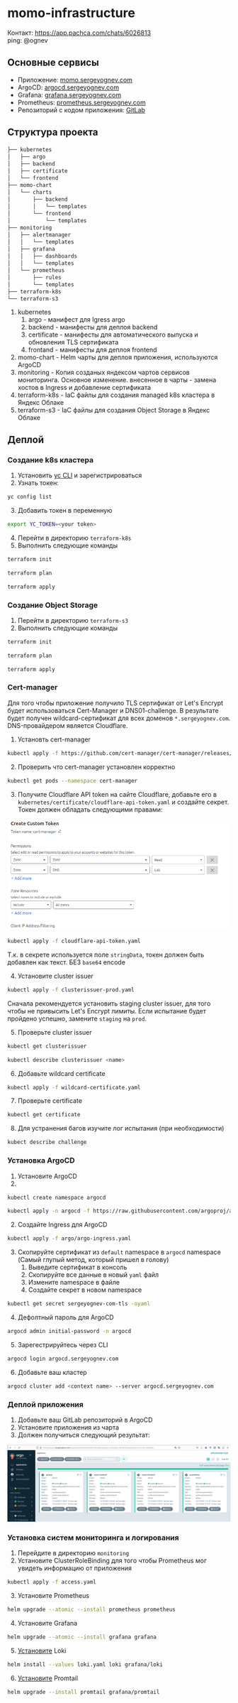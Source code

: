 # momo-infrastructure

Контакт: https://app.pachca.com/chats/6026813  
ping: @ognev

## Основные сервисы

- Приложение: [momo.sergeyognev.com](https://momo.sergeyognev.com)
- ArgoCD: [argocd.sergeyognev.com](https://argocd.sergeyognev.com)
- Grafana: [grafana.sergeyognev.com](https://grafana.sergeyognev.com)
- Prometheus: [prometheus.sergeyognev.com](https://prometheus.sergeyognev.com)
- Репозиторий с кодом приложения: [GitLab](https://gitlab.praktikum-services.ru/std-017-008/momo-store)

## Структура проекта

```
├── kubernetes
│   ├── argo
│   ├── backend
│   ├── certificate
│   └── frontend
├── momo-chart
│   └── charts
│       ├── backend
│       │   └── templates
│       └── frontend
│           └── templates
├── monitoring
│   ├── alertmanager
│   │   └── templates
│   ├── grafana
│   │   ├── dashboards
│   │   └── templates
│   └── prometheus
│       ├── rules
│       └── templates
├── terraform-k8s
└── terraform-s3
```

1. kubernetes
   1. argo - манифест для Igress argo
   2. backend - манифесты для деплоя backend
   3. certificate - манифесты для автоматического выпуска и обновления TLS сертификата
   4. frontand - манифесты для деплоя frontend
2. momo-chart - Helm чарты для деплоя приложения, используются ArgoCD
3. monitoring - Копия созданых яндексом чартов сервисов мониторинга. Основное изменение.
внесенное в чарты - замена хостов в Ingress и добавление сертификата
4. terraform-k8s - IaC файлы для создания managed k8s кластера в Яндекс Облаке
5. terraform-s3 - IaC файлы для создания Object Storage в Яндекс Облаке

## Деплой

### Создание k8s кластера
1. Установить [yc CLI](https://cloud.yandex.com/en/docs/cli/quickstart) и зарегистрироваться
2. Узнать токен:
```bash
yc config list
```
3. Добавить токен в переменную
```bash
export YC_TOKEN=<your token>
```
4. Перейти в директорию `terraform-k8s`
5. Выполнить следующие команды
```bash
terraform init
```

```bash
terraform plan
```

```bash
terraform apply
```

### Создание Object Storage

1. Перейти в директорию `terraform-s3`
2. Выполнить следующие команды

```bash
terraform init
```

```bash
terraform plan
```

```bash
terraform apply
```

### Cert-manager

Для того чтобы приложение получило TLS сертификат от Let's Encrypt будет использоваться Cert-Manager и DNS01-challenge. В результате будет получен wildcard-сертификат для всех доменов `*.sergeyognev.com`. DNS-провайдером является Cloudflare.

1. Установть cert-manager
```bash
kubectl apply -f https://github.com/cert-manager/cert-manager/releases/download/v1.13.3/cert-manager.yaml
```

2. Проверить что cert-manager установлен корректно
```bash
kubectl get pods --namespace cert-manager
```

3. Получите Cloudflare API token на сайте Cloudflare, добавьте его в `kubernetes/certificate/cloudflare-api-token.yaml` и создайте секрет. Токен должен обладать следующими правами:

![cloudflare_token](img/cloudflare_token.png)

```bash
kubectl apply -f cloudflare-api-token.yaml
```
Т.к. в секрете используется поле `stringData`, токен должен быть добавлен как текст. БЕЗ `base64` encode

4. Установите cluster issuer

```bash
kubectl apply -f clusterissuer-prod.yaml
```

Сначала рекомендуется установить staging cluster issuer, для того чтобы не привысить Let's Encrypt лимиты. Если испытание будет пройдено успешно, замените `staging` на `prod`.

5. Проверьте cluster issuer
```bash
kubectl get clusterissuer
```

```bash
kubectl describe clusterissuer <name>
```

6. Добавьте wildcard certificate
```bash
kubectl apply -f wildcard-certificate.yaml
```

7. Проверьте certificate

```bash
kubectl get certificate
```

8. Для устранения багов изучите лог испытания (при необходимости)
```bash
kubect describe challenge
```

### Установка ArgoCD

1. Установите ArgoCD
2. 
```bash
kubectl create namespace argocd
```

```bash
kubectl apply -n argocd -f https://raw.githubusercontent.com/argoproj/argo-cd/stable/manifests/install.yaml
```

2. Создайте Ingress для ArgoCD

```bash
kubectl apply -f argo/argo-ingress.yaml
```

3. Скопируйте сертификат из `default` namespace в `argocd` namespace (Самый глупый метод, который пришел в голову)
	1. Выведите сертификат в консоль
	2. Скопируйте все данные в новый `yaml` файл
	3. Измените namespace в файле
	4. Создайте секрет в новом namespace

```bash
kubectl get secret sergeyognev-com-tls -oyaml
```

4. Дефолтный пароль для ArgoCD
 
```bash
argocd admin initial-password -n argocd
```

5. Зарегестрируйтесь через CLI
```bash
argocd login argocd.sergeyognev.com
```
6. Добавьте ваш кластер
```bash
argocd cluster add <context name> --server argocd.sergeyognev.com
```

### Деплой приложения
1. Добавьте ваш GitLab репозиторий в ArgoCD
2. Установите приложения из чарта
3. Должен получиться следующий результат:

![ArgoCD](img/argocd.png)

### Установка систем мониторинга и логирования

1. Перейдите в директорию `monitoring`
2. Установите ClusterRoleBinding для того чтобы Prometheus мог увидеть информацию от приложения
```bash
kubectl apply -f access.yaml
```
3. Установите Prometheus
```bash
helm upgrade --atomic --install prometheus prometheus 
```
4. Установите Grafana
```bash
helm upgrade --atomic --install grafana grafana 
```
5. [Установите](https://grafana.com/docs/loki/latest/setup/install/helm/install-monolithic/) Loki
```bash
helm install --values loki.yaml loki grafana/loki
```
6. [Установите](https://grafana.com/docs/loki/latest/send-data/promtail/installation/) Promtail
```bash
helm upgrade --install promtail grafana/promtail
```